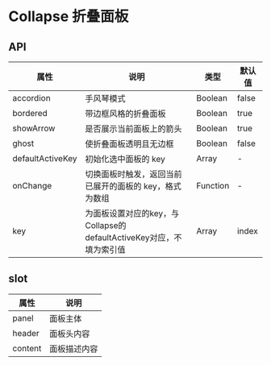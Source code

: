 # Collapse 折叠面板

## API

|  属性   | 说明  | 类型 |  默认值 |
|  ----  | ----  | ---- | ---  |
| accordion | 手风琴模式 | Boolean | false |
| bordered | 带边框风格的折叠面板 | Boolean | true |
| showArrow | 是否展示当前面板上的箭头 | Boolean | true |
| ghost | 使折叠面板透明且无边框 | Boolean | false |
| defaultActiveKey | 初始化选中面板的 key | Array | - |
| onChange | 切换面板时触发，返回当前已展开的面板的 key，格式为数组 | Function | - |
| key | 为面板设置对应的key，与 Collapse的defaultActiveKey对应，不填为索引值 | Array| index |

## slot

|  属性   | 说明  |
|  ----  | ----  |
| panel | 面板主体 |
| header | 面板头内容 |
| content | 面板描述内容 |
